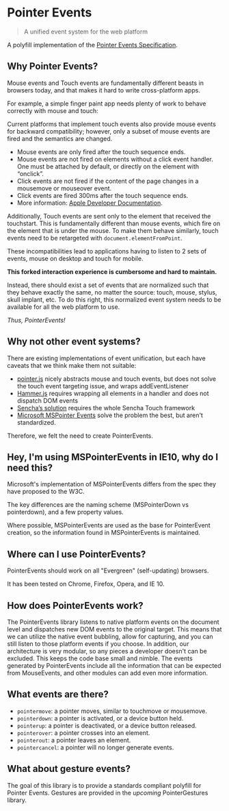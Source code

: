 # Pointer Events
> A unified event system for the web platform

A polyfill implementation of the [Pointer Events Specification](http://www.w3.org/Submission/2012/SUBM-pointer-events-20120907/).

## Why Pointer Events?

Mouse events and Touch events are fundamentally different beasts in browsers
today, and that makes it hard to write cross-platform apps.

For example, a simple finger paint app needs plenty of work to behave correctly
with mouse and touch:

Current platforms that implement touch events also provide mouse events for
backward compatibility; however, only a subset of mouse events are fired and the
semantics are changed.

- Mouse events are only fired after the touch sequence ends.
- Mouse events are not fired on elements without a click event handler. One must
  be attached by default, or directly on the element with “onclick”.
- Click events are not fired if the content of the page changes in a mousemove
  or mouseover event.
- Click events are fired 300ms after the touch sequence ends.
- More information: [Apple Developer Documentation](http://developer.apple.com/library/safari/#documentation/appleapplications/reference/safariwebcontent/HandlingEvents/HandlingEvents.html).

Additionally, Touch events are sent only to the element that received the
touchstart. This is fundamentally different than mouse events, which fire on the
element that is under the mouse. To make them behave similarly, touch events
need to be retargeted with `document.elementFromPoint`.

These incompatibilities lead to applications having to listen to 2 sets of events, mouse on
desktop and touch for mobile.

**This forked interaction experience is cumbersome and hard to maintain.**

Instead, there should exist a set of events that are normalized such that they
behave exactly the same, no matter the source: touch, mouse, stylus, skull
implant, etc. To do this right, this normalized event system needs to be
available for all the web platform to use.

*Thus, PointerEvents!*

## Why not other event systems?

There are existing implementations of event unification, but each have caveats
that we think make them not suitable:

- [pointer.js](https://github.com/borismus/pointer.js) nicely abstracts mouse and touch events, but does not solve the touch event targeting issue, and wraps addEventListener
- [Hammer.js](http://eightmedia.github.com/hammer.js/) requires wrapping all elements in a handler and does not dispatch DOM events
- [Sencha’s solution](http://www.sencha.com/products/touch) requires the whole Sencha Touch framework
- [Microsoft MSPointer Events](http://msdn.microsoft.com/en-us/library/ie/hh673557.aspx) solve the problem the best, but aren't standardized.

Therefore, we felt the need to create PointerEvents.

## Hey, I'm using MSPointerEvents in IE10, why do I need this?

Microsoft's implementation of MSPointerEvents differs from the spec they have proposed to the W3C.

The key differences are the naming scheme (MSPointerDown vs pointerdown), and a few property values.

Where possible, MSPointerEvents are used as the base for PointerEvent creation, so the information
found in MSPointerEvents is maintained.

## Where can I use PointerEvents?

PointerEvents should work on all "Evergreen" (self-updating) browsers.

It has been tested on Chrome, Firefox, Opera, and IE 10.

## How does PointerEvents work?

The PointerEvents library listens to native platform events on the document
level and dispatches new DOM events to the original target. This means that we
can utilize the native event bubbling, allow for capturing, and you can still
listen to those platform events if you choose. In addition, our architecture is
very modular, so any pieces a developer doesn't can be excluded. This keeps the
code base small and nimble. The events generated by PointerEvents include all
the information that can be expected from MouseEvents, and other modules can add
even more information.

## What events are there?

- `pointermove`: a pointer moves, similar to touchmove or mousemove.
- `pointerdown`: a pointer is activated, or a device button held.
- `pointerup`: a pointer is deactivated, or a device button released.
- `pointerover`: a pointer crosses into an element.
- `pointerout`: a pointer leaves an element.
- `pointercancel`: a pointer will no longer generate events.

## What about gesture events?

The goal of this library is to provide a standards compliant polyfill for
Pointer Events. Gestures are provided in the *upcoming* PointerGestures library.
